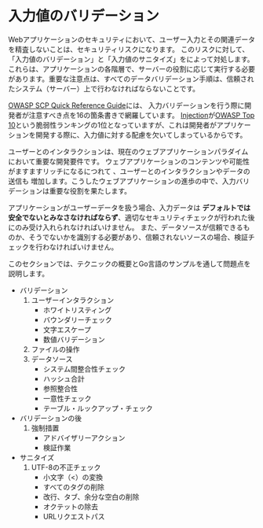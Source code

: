 入力値のバリデーション
===============

Webアプリケーションのセキュリティにおいて、ユーザー入力とその関連データを精査しないことは、セキュリティリスクになります。
このリスクに対して、「入力値のバリデーション」と「入力値のサニタイズ」をによって対処します。これらは、アプリケーションの各階層で、サーバーの役割に応じて実行する必要があります。重要な注意点は、すべてのデータバリデーション手順は、信頼されたシステム（サーバー）上で行わなければならないことです。

[OWASP SCP Quick Reference Guide][1]には、
入力バリデーションを行う際に開発者が注意すべき点を16の箇条書きで網羅しています。
[Injection][2]が[OWASP Top 10][3]という脆弱性ランキングの1位となっていますが、これは開発者がアプリケーションを開発する際に、入力値に対する配慮を欠いてしまっているからです。

ユーザーとのインタラクションは、現在のウェブアプリケーションパラダイム において重要な開発要件です。
ウェブアプリケーションのコンテンツや可能性がますますリッチになるにつれて
、ユーザーとのインタラクションやデータの送信も
増加します。こうしたウェブアプリケーションの進歩の中で、入力バリデーションは重要な役割を果たします。

アプリケーションがユーザーデータを扱う場合、入力データは **デフォルトでは安全でないとみなさなければならず**、適切なセキュリティチェックが行われた後にのみ受け入れられなければいけません。
また、データソースが信頼できるものか、そうでないかを識別する必要があり、信頼されないソースの場合、検証チェックを行わなければいけません。


このセクションでは、テクニックの概要とGo言語のサンプルを通して問題点を説明します。

* バリデーション
    1. ユーザーインタラクション
        * ホワイトリスティング
        * バウンダリーチェック
        * 文字エスケープ
        * 数値バリデーション
    2. ファイルの操作
    3. データソース
        * システム間整合性チェック
        * ハッシュ合計
        * 参照整合性
        * 一意性チェック
        * テーブル・ルックアップ・チェック
* バリデーションの後
    1. 強制措置
        * アドバイザリーアクション
        * 検証作業
* サニタイズ
    1. UTF-8の不正チェック
        * 小文字（<）の変換
        * すべてのタグの削除
        * 改行、タブ、余分な空白の削除
        * オクテットの除去
        * URLリクエストパス

[1]: https://www.owasp.org/images/0/08/OWASP_SCP_Quick_Reference_Guide_v2.pdf
[2]: https://www.owasp.org/index.php/Top_10_2013-A1-Injection
[3]: https://www.owasp.org/index.php/Top_10_2013-Top_10
